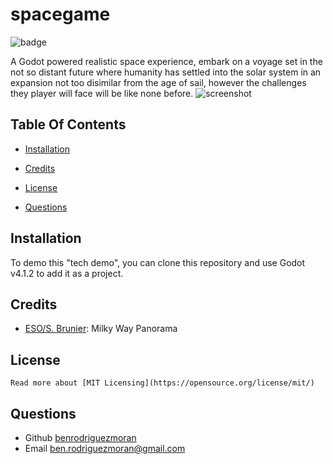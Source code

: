 # spacegame
![badge](https://img.shields.io/badge/license-MIT-blue.svg)

A Godot powered realistic space experience, embark on a voyage set in the not so distant future where humanity has settled into the solar system in an expansion not too disimilar from the age of sail, however the challenges they player will face will be like none before.
![screenshot](assets/images/screenshot.png)
## Table Of Contents
- [Installation](#installation)

- [Credits](#credits)
- [License](#license)
- [Questions](#questions)




## Installation 
To demo this "tech demo", you can clone this repository and use Godot v4.1.2 to add it as a project. 

## Credits 

 - [ESO/S. Brunier](https://www.eso.org/public/images/eso0932a/): Milky Way Panorama
## License 

    Read more about [MIT Licensing](https://opensource.org/license/mit/)

## Questions
- Github [benrodriguezmoran](https://github.com/benrodriguezmoran) 
- Email [ben.rodriguezmoran@gmail.com](mailto:ben.rodriguezmoran@gmail.com)



